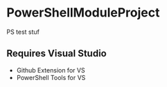 # PowerShellModuleProject
PS test stuf
## Requires Visual Studio
- Github Extension for VS
- PowerShell Tools for VS
